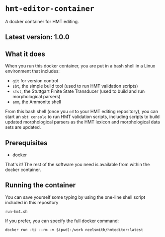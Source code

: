 # `hmt-editor-container`

A docker container for HMT editing.

## Latest version: 1.0.0


## What it does

When you run this docker container, you are put in a bash shell in a Linux environment that includes:

- `git` for version control
- `sbt`, the simple build tool (used to run HMT validation scripts)
- `sfst`, the Stuttgart Finite State Transducer (used to build and run morphological parsers)
- `amm`, the Ammonite shell


From this bash shell (once you `cd` to your HMT editing repository), you can start an `sbt console` to run HMT validation scripts, including scripts to build updated morphological parsers as the HMT lexicon and morphological data sets are updated.

## Prerequisites

- docker

That's it!  The rest of the software you need is available from within the docker container.

## Running the container

You can save yourself some typing by using the one-line shell script included in this repository

    run-hmt.sh

If you prefer, you can specify the full docker command:

    docker run -ti --rm -v $(pwd):/work neelsmith/hmteditor:latest
